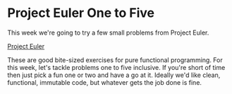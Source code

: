 # Project Euler One to Five

This week we're going to try a few small problems from Project Euler.

[Project Euler](https://projecteuler.net/)

These are good bite-sized exercises for pure functional programming. For this week, let's tackle problems one to five
inclusive. If you're short of time then just pick a fun one or two and have a go at it. Ideally we'd like clean,
functional, immutable code, but whatever gets the job done is fine.

